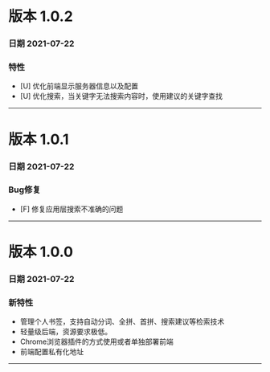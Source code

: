 # 版本 1.0.2
### 日期 2021-07-22
### 特性
- [U] 优化前端显示服务器信息以及配置
- [U] 优化搜索，当关键字无法搜索内容时，使用建议的关键字查找

---

# 版本 1.0.1
### 日期 2021-07-22
### Bug修复
- [F] 修复应用层搜索不准确的问题


---

# 版本 1.0.0
### 日期 2021-07-22
### 新特性

- 管理个人书签，支持自动分词、全拼、首拼、搜索建议等检索技术
- 轻量级后端，资源要求极低。
- Chrome浏览器插件的方式使用或者单独部署前端
- 前端配置私有化地址

---
